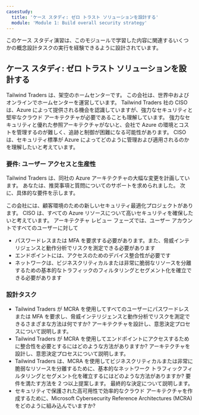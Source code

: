 ```yaml
---
casestudy:
  title: 'ケース スタディ: ゼロ トラスト ソリューションを設計する'
  module: 'Module 1: Build overall security strategy'
---
```


このケース スタディ演習は、このモジュールで学習した内容に関連するいくつかの概念設計タスクの実行を経験できるように設計されています。

## <a name="case-study-design-a-zero-trust-solution"></a>ケース スタディ: ゼロ トラスト ソリューションを設計する

Tailwind Traders は、架空のホームセンターです。 この会社は、世界中およびオンラインでホームセンターを運営しています。 Tailwind Traders 社の CISO は、Azure によって提供される機会を認識していますが、強力なセキュリティと堅牢なクラウド アーキテクチャが必要であることも理解しています。 強力なセキュリティと優れた参照アーキテクチャがないと、会社で Azure の環境とコストを管理するのが難しく、追跡と制御が困難になる可能性があります。 CISO は、セキュリティ標準が Azure によってどのように管理および適用されるのかを理解したいと考えています。

### <a name="requirements-user-access-and-productivity"></a>要件: ユーザー アクセスと生産性

Tailwind Traders は、同社の Azure アーキテクチャの大幅な変更を計画しています。 あなたは、推奨事項と質問についてのサポートを求められました。 次に、具体的な要件を示します。

この会社には、顧客環境のための新しいセキュリティ最適化プロジェクトがあります。 CISO は、すべての Azure リソースについて高いセキュリティを確保したいと考えています。 アーキテクチャ レビュー フェーズでは、ユーザー アカウントですべてのユーザーに対して

- パスワードレスまたは MFA を要求する必要があります。また、脅威インテリジェンスと動作分析でリスクを測定できる必要があります
- エンドポイントには、アクセスのためのデバイス整合性が必要です
- ネットワークは、ビジネスクリティカルまたは非常に脆弱なリソースを分離するための基本的なトラフィックのフィルタリングとセグメント化を確立できる必要があります

### <a name="design-tasks"></a>設計タスク

* Tailwind Traders が MCRA を使用してすべてのユーザーにパスワードレスまたは MFA を要求し、脅威インテリジェンスと動作分析でリスクを測定できるさまざまな方法は何ですか? アーキテクチャを設計し、意思決定プロセスについて説明します。
* Tailwind Traders が MCRA を使用してエンドポイントにアクセスするために整合性を必要とするにはどのような方法がありますか? アーキテクチャを設計し、意思決定プロセスについて説明します。
* Tailwind Traders は、MCRA を使用してビジネスクリティカルまたは非常に脆弱なリソースを分離するために、基本的なネットワーク トラフィックフィルタリングとセグメント化を確立するにはどのような方法がありますか? 要件を満たす方法を 2 つ以上提案します。 最終的な決定について説明します。
* セキュリティで保護された高可用性で効率的なクラウド アーキテクチャを作成するために、Microsoft Cybersecurity Reference Architectures (MCRA) をどのように組み込んでいますか?
